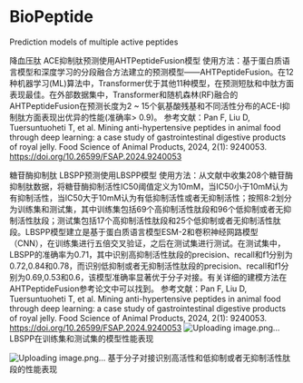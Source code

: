 # BioPeptide
Prediction models of multiple active peptides

降血压肽
ACE抑制肽预测使用AHTPeptideFusion模型
使用方法：基于蛋白质语言模型和深度学习的分段融合方法建立的预测模型——AHTPeptideFusion。在12种机器学习(ML)算法中，Transformer优于其他11种模型，在预测短肽和中肽方面表现最佳。在外部数据集中，Transformer和随机森林(RF)融合的AHTPeptideFusion在预测长度为2 ~ 15个氨基酸残基和不同活性分布的ACE-I抑制肽方面表现出优异的性能(准确率> 0.9)。
参考文献：Pan F, Liu D, Tuersuntuoheti T, et al. Mining anti-hypertensive peptides in animal food through deep learning: a case study of gastrointestinal digestive products of royal jelly. Food Science of Animal Products, 2024, 2(1): 9240053. https://doi.org/10.26599/FSAP.2024.9240053

糖苷酶抑制肽
LBSPP预测使用LBSPP模型
使用方法：从文献中收集208个糖苷酶抑制肽数据，将糖苷酶抑制活性IC50阈值定义为10mM，当IC50小于10mM认为有抑制活性，当IC50大于10mM认为有低抑制活性或者无抑制活性；按照8:2划分为训练集和测试集，其中训练集包括69个高抑制活性肽段和96个低抑制或者无抑制活性肽段；测试集包括17个高抑制活性肽段和25个低抑制或者无抑制活性肽段。LBSPP模型建立是基于蛋白质语言模型ESM-2和卷积神经网路模型（CNN），在训练集进行五倍交叉验证，之后在测试集进行测试。在测试集中，LBSPP的准确率为0.71，其中识别高抑制活性肽段的precision、recall和f1分别为0.72,0.84和0.78，而识别低抑制或者无抑制活性肽段的precision、recall和f1分别为0.69,0.53和0.6，该模型准确率显著优于分子对接。有关详细的建模方法在AHTPeptideFusion参考论文中可以找到。
参考文献：Pan F, Liu D, Tuersuntuoheti T, et al. Mining anti-hypertensive peptides in animal food through deep learning: a case study of gastrointestinal digestive products of royal jelly. Food Science of Animal Products, 2024, 2(1): 9240053. https://doi.org/10.26599/FSAP.2024.9240053
![Uploading image.png…]()
LBSPP在训练集和测试集的模型性能表现

![Uploading image.png…]()
基于分子对接识别高活性和低抑制或者无抑制活性肽段的性能表现
